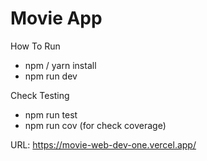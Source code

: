 # Movie App

How To Run
- npm / yarn install
- npm run dev

Check Testing
- npm run test
- npm run cov (for check coverage)

URL: https://movie-web-dev-one.vercel.app/
